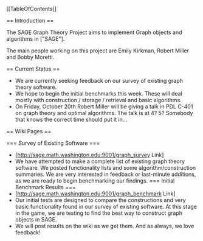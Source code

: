 [[TableOfContents]]

==  Introduction ==

The SAGE Graph Theory Project aims to implement Graph objects and algorithms in ["SAGE"].

The main people working on this project are Emily Kirkman, Robert Miller and Bobby Moretti.

== Current Status ==

 * We are currently seeking feedback on our survey of existing graph theory software.
 * We hope to begin the initial benchmarks this week.  These will deal mostly with construction / storage / retrieval and basic algorithms.
 * On Friday, October 20th Robert Miller will be giving a talk in PDL C-401 on graph theory and optimal algorithms.  The talk is at 4? 5?  Somebody that knows the correct time should put it in...

== Wiki Pages ==

=== Survey of Existing Software ===
 * [http://sage.math.washington.edu:9001/graph_survey Link]
 * We have attempted to make a complete list of existing graph theory software. We posted functionality lists and some algorithm/construction summaries. We are very interested in feedback or last-minute additions, as we are ready to begin benchmarking our findings.
=== Initial Benchmark Results ===
 * [http://sage.math.washington.edu:9001/graph_benchmark Link]
 * Our initial tests are designed to compare the constructions and very basic functionality found in our survey of existing software. At this stage in the game, we are testing to find the best way to construct graph objects in SAGE.
 * We will post results on the wiki as we get them. And as always, we love feedback!
